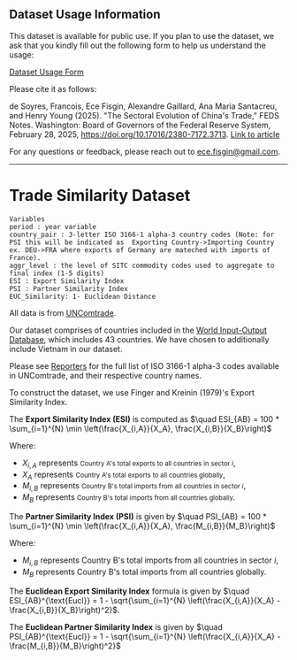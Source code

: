 ## Dataset Usage Information

This dataset is available for public use. If you plan to use the dataset, we ask that you kindly fill out the following form to help us understand the usage:

[Dataset Usage Form](https://docs.google.com/forms/d/e/1FAIpQLSdjSekVJt4WR-rVTtPl_DAwa4muYZdssoQJIs2bh1kHteojcA/viewform?usp=header)

Please cite it as follows:

de Soyres, Francois, Ece Fisgin, Alexandre Gaillard, Ana Maria Santacreu, and Henry Young (2025). "The Sectoral Evolution of China's Trade," FEDS Notes. Washington: Board of Governors of the Federal Reserve System, February 28, 2025, https://doi.org/10.17016/2380-7172.3713. [Link to article](https://www.federalreserve.gov/econres/notes/feds-notes/the-sectoral-evolution-of-chinas-trade-20250228.html)

For any questions or feedback, please reach out to ece.fisgin@gmail.com.


---


# Trade Similarity Dataset

```
Variables
period : year variable
country_pair : 3-letter ISO 3166-1 alpha-3 country codes (Note: for PSI this will be indicated as  Exporting Country->Importing Country ex. DEU->FRA where exports of Germany are mateched with imports of France).
aggr_level : the level of SITC commodity codes used to aggregate to final index (1-5 digits)
ESI : Export Similarity Index
PSI : Partner Similarity Index
EUC_Similarity: 1- Euclidean Distance
```

All data is from [UNComtrade](https://comtradeplus.un.org/). 

Our dataset comprises of countries included in the [World Input-Output Database](https://www.rug.nl/ggdc/valuechain/wiod/?lang=en), which includes 43 countries. We have chosen to additionally include Vietnam in our dataset.

Please see [Reporters](https://comtradeapi.un.org/files/v1/app/reference/Reporters.json) for the full list of ISO 3166-1 alpha-3 codes available in UNComtrade, and their respective country names.


To construct the dataset, we use Finger and Kreinin (1979)'s Export Similarity Index. 

The **Export Similarity Index (ESI)** is computed as   $\quad ESI_{AB} = 100 * \sum_{i=1}^{N} \min \left(\frac{X_{i,A}}{X_A}, \frac{X_{i,B}}{X_B}\right)$

Where:
- $X_{i,A}$ represents <small>Country A's total exports to all countries in sector $i$</small>,
- $X_A$ represents <small>Country A's total exports to all countries globally</small>,
- $M_{i,B}$ represents <small>Country B's total imports from all countries in sector $i$</small>,
- $M_B$ represents <small>Country B's total imports from all countries globally</small>.


The **Partner Similarity Index (PSI)** is given by   $\quad  PSI_{AB} = 100 * \sum_{i=1}^{N} \min \left(\frac{X_{i,A}}{X_A}, \frac{M_{i,B}}{M_B}\right)$

Where:
- $M_{i,B}$ represents Country B's total imports from all countries in sector $i$,
- $M_B$ represents Country B's total imports from all countries globally.

The **Euclidean Export Similarity Index** formula is given by $\quad ESI_{AB}^{\text{Eucl}} = 1 - \sqrt{\sum_{i=1}^{N} \left(\frac{X_{i,A}}{X_A} - \frac{X_{i,B}}{X_B}\right)^2}$. 

The **Euclidean Partner Similarity Index** is given by  $\quad PSI_{AB}^{\text{Eucl}} = 1 - \sqrt{\sum_{i=1}^{N} \left(\frac{X_{i,A}}{X_A} - \frac{M_{i,B}}{M_B}\right)^2}$


